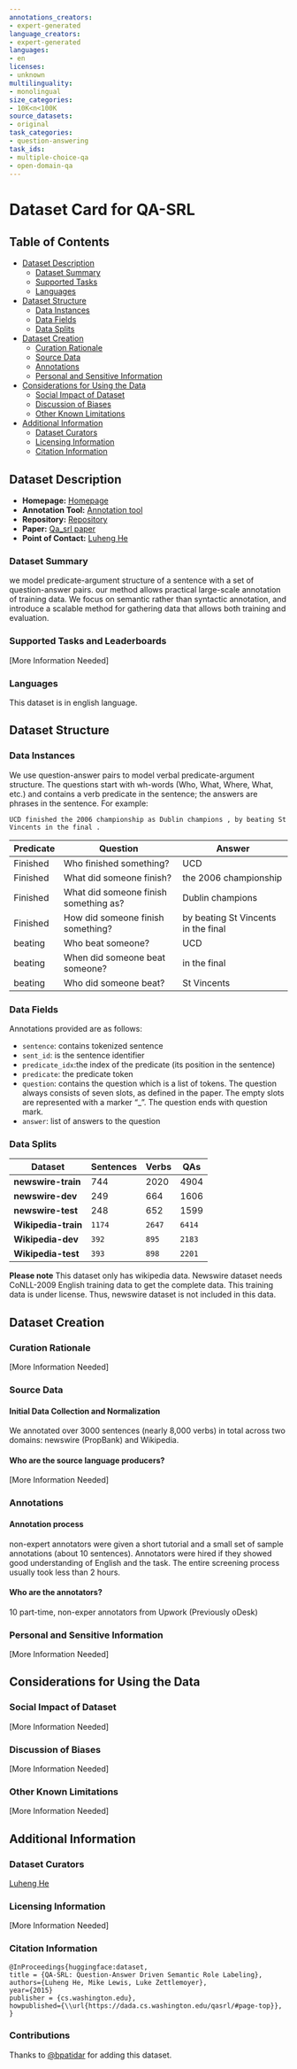 ```yaml
---
annotations_creators:
- expert-generated
language_creators:
- expert-generated
languages:
- en
licenses:
- unknown
multilinguality:
- monolingual
size_categories:
- 10K<n<100K
source_datasets:
- original
task_categories:
- question-answering
task_ids:
- multiple-choice-qa
- open-domain-qa
---
```


# Dataset Card for QA-SRL

## Table of Contents
- [Dataset Description](#dataset-description)
  - [Dataset Summary](#dataset-summary)
  - [Supported Tasks](#supported-tasks-and-leaderboards)
  - [Languages](#languages)
- [Dataset Structure](#dataset-structure)
  - [Data Instances](#data-instances)
  - [Data Fields](#data-fields)
  - [Data Splits](#data-splits)
- [Dataset Creation](#dataset-creation)
  - [Curation Rationale](#curation-rationale)
  - [Source Data](#source-data)
  - [Annotations](#annotations)
  - [Personal and Sensitive Information](#personal-and-sensitive-information)
- [Considerations for Using the Data](#considerations-for-using-the-data)
  - [Social Impact of Dataset](#social-impact-of-dataset)
  - [Discussion of Biases](#discussion-of-biases)
  - [Other Known Limitations](#other-known-limitations)
- [Additional Information](#additional-information)
  - [Dataset Curators](#dataset-curators)
  - [Licensing Information](#licensing-information)
  - [Citation Information](#citation-information)

## Dataset Description

- **Homepage:** [Homepage](https://dada.cs.washington.edu/qasrl/#page-top)
- **Annotation Tool:** [Annotation tool](https://github.com/luheng/qasrl_annotation)
- **Repository:** [Repository](https://dada.cs.washington.edu/qasrl/#dataset)
- **Paper:**    [Qa_srl paper](https://www.aclweb.org/anthology/D15-1076.pdf)
- **Point of Contact:** [Luheng He](luheng@cs.washington.edu)


### Dataset Summary

we model predicate-argument structure of a sentence with a set of question-answer pairs. our method allows practical large-scale annotation of training data. We focus on semantic rather than syntactic annotation, and introduce a scalable method for gathering data that allows both training and evaluation.

### Supported Tasks and Leaderboards

[More Information Needed]

### Languages

This dataset is in english language.

## Dataset Structure

### Data Instances


We use question-answer pairs to model verbal predicate-argument structure. The questions start with wh-words (Who, What, Where, What, etc.) and contains a verb predicate in the sentence; the answers are phrases in the sentence. For example:

`UCD finished the 2006 championship as Dublin champions , by beating St Vincents in the final .`

Predicate | Question | Answer
---|---|---|
|Finished|Who finished something? |	UCD
|Finished|What did someone finish?|the 2006 championship
|Finished|What did someone finish something as?	|Dublin champions
|Finished|How did someone finish something?	|by beating St Vincents in the final
|beating | Who beat someone? | UCD
|beating|When did someone beat someone?	|in the final
|beating|Who did someone beat?|	St Vincents

### Data Fields

Annotations provided are as follows:

- `sentence`: contains tokenized sentence
- `sent_id`: is the sentence identifier
- `predicate_idx`:the index of the predicate (its position in the sentence) 
- `predicate`: the predicate token
- `question`: contains the question which is a list of tokens. The question always consists of seven slots, as defined in the paper. The empty slots are represented with a marker “_”. The question ends with question mark.
- `answer`: list of answers to the question
               

### Data Splits

Dataset | Sentences | Verbs | QAs
--- | --- | --- |---|
**newswire-train**|744|2020|4904|
**newswire-dev**|249|664|1606|
**newswire-test**|248|652|1599
**Wikipedia-train**|`1174`|`2647`|`6414`|
**Wikipedia-dev**|`392`|`895`|`2183`|
**Wikipedia-test**|`393`|`898`|`2201`|

**Please note**
This dataset only has wikipedia data. Newswire dataset needs  CoNLL-2009 English training data to get the complete data. This training data is under license. Thus, newswire dataset is not included in this data.

## Dataset Creation

### Curation Rationale

[More Information Needed]

### Source Data

#### Initial Data Collection and Normalization

We annotated over 3000 sentences (nearly 8,000 verbs) in total across two domains: newswire (PropBank) and Wikipedia. 
#### Who are the source language producers?

[More Information Needed]

### Annotations

#### Annotation process

non-expert annotators were given a short tutorial and a small set of sample annotations (about 10 sentences). Annotators were hired if they showed good understanding of English and the task. The entire screening process usually took less than 2 hours.

#### Who are the annotators?

10 part-time, non-exper annotators from Upwork (Previously oDesk)

### Personal and Sensitive Information

[More Information Needed]

## Considerations for Using the Data

### Social Impact of Dataset

[More Information Needed]

### Discussion of Biases

[More Information Needed]

### Other Known Limitations

[More Information Needed]

## Additional Information

### Dataset Curators

[Luheng He](luheng@cs.washington.edu)

### Licensing Information

[More Information Needed]

### Citation Information

```
@InProceedings{huggingface:dataset,
title = {QA-SRL: Question-Answer Driven Semantic Role Labeling},
authors={Luheng He, Mike Lewis, Luke Zettlemoyer},
year={2015}
publisher = {cs.washington.edu},
howpublished={\\url{https://dada.cs.washington.edu/qasrl/#page-top}},
}
```

### Contributions

Thanks to [@bpatidar](https://github.com/bpatidar) for adding this dataset.
